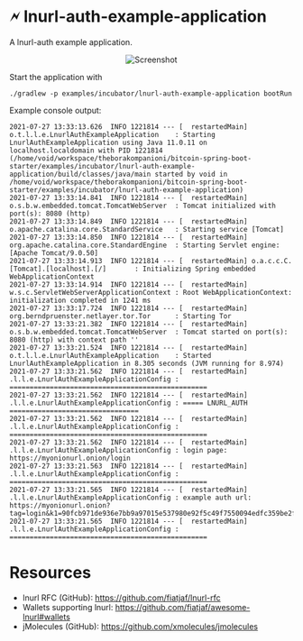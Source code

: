 🗲 lnurl-auth-example-application
===

A lnurl-auth example application.

<p align="center">
    <img src="https://github.com/theborakompanioni/bitcoin-spring-boot-starter/raw/master/examples/incubator/lnurl-auth-example-application/docs/assets/images/screenshot.png" alt="Screenshot" />
</p>

Start the application with
```shell
./gradlew -p examples/incubator/lnurl-auth-example-application bootRun
```

Example console output:
```
2021-07-27 13:33:13.626  INFO 1221814 --- [  restartedMain] o.t.l.l.e.LnurlAuthExampleApplication    : Starting LnurlAuthExampleApplication using Java 11.0.11 on localhost.localdomain with PID 1221814 (/home/void/workspace/theborakompanioni/bitcoin-spring-boot-starter/examples/incubator/lnurl-auth-example-application/build/classes/java/main started by void in /home/void/workspace/theborakompanioni/bitcoin-spring-boot-starter/examples/incubator/lnurl-auth-example-application)
2021-07-27 13:33:14.841  INFO 1221814 --- [  restartedMain] o.s.b.w.embedded.tomcat.TomcatWebServer  : Tomcat initialized with port(s): 8080 (http)
2021-07-27 13:33:14.849  INFO 1221814 --- [  restartedMain] o.apache.catalina.core.StandardService   : Starting service [Tomcat]
2021-07-27 13:33:14.850  INFO 1221814 --- [  restartedMain] org.apache.catalina.core.StandardEngine  : Starting Servlet engine: [Apache Tomcat/9.0.50]
2021-07-27 13:33:14.913  INFO 1221814 --- [  restartedMain] o.a.c.c.C.[Tomcat].[localhost].[/]       : Initializing Spring embedded WebApplicationContext
2021-07-27 13:33:14.914  INFO 1221814 --- [  restartedMain] w.s.c.ServletWebServerApplicationContext : Root WebApplicationContext: initialization completed in 1241 ms
2021-07-27 13:33:17.724  INFO 1221814 --- [  restartedMain] org.berndpruenster.netlayer.tor.Tor      : Starting Tor
2021-07-27 13:33:21.382  INFO 1221814 --- [  restartedMain] o.s.b.w.embedded.tomcat.TomcatWebServer  : Tomcat started on port(s): 8080 (http) with context path ''
2021-07-27 13:33:21.524  INFO 1221814 --- [  restartedMain] o.t.l.l.e.LnurlAuthExampleApplication    : Started LnurlAuthExampleApplication in 8.305 seconds (JVM running for 8.974)
2021-07-27 13:33:21.562  INFO 1221814 --- [  restartedMain] .l.l.e.LnurlAuthExampleApplicationConfig : =================================================
2021-07-27 13:33:21.562  INFO 1221814 --- [  restartedMain] .l.l.e.LnurlAuthExampleApplicationConfig : ===== LNURL_AUTH ================================
2021-07-27 13:33:21.562  INFO 1221814 --- [  restartedMain] .l.l.e.LnurlAuthExampleApplicationConfig : =================================================
2021-07-27 13:33:21.562  INFO 1221814 --- [  restartedMain] .l.l.e.LnurlAuthExampleApplicationConfig : login page: https://myonionurl.onion/login
2021-07-27 13:33:21.563  INFO 1221814 --- [  restartedMain] .l.l.e.LnurlAuthExampleApplicationConfig : =================================================
2021-07-27 13:33:21.565  INFO 1221814 --- [  restartedMain] .l.l.e.LnurlAuthExampleApplicationConfig : example auth url: https://myonionurl.onion?tag=login&k1=90fcb971de936e7bb9a97015e537980e92f5c49f7550094edfc359be2feec270
2021-07-27 13:33:21.565  INFO 1221814 --- [  restartedMain] .l.l.e.LnurlAuthExampleApplicationConfig : =================================================
```

# Resources
- lnurl RFC (GitHub): https://github.com/fiatjaf/lnurl-rfc
- Wallets supporting lnurl: https://github.com/fiatjaf/awesome-lnurl#wallets
- jMolecules (GitHub): https://github.com/xmolecules/jmolecules

